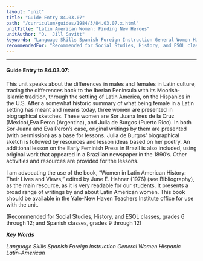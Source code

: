```yaml
---
layout: "unit"
title: "Guide Entry 84.03.07"
path: "/curriculum/guides/1984/3/84.03.07.x.html"
unitTitle: "Latin American Women: Finding New Heroes"
unitAuthor: "D.  Jill Savitt"
keywords: "Language Skills Spanish Foreign Instruction General Women Hispanic Latin-American"
recommendedFor: "Recommended for Social Studies, History, and ESOL classes, grades 6 through 12; and Spanish classes, grades 9 through 12"
---
```

<body>
<hr/>
 <h4>
  Guide Entry to 84.03.07:
 </h4>
 This unit speaks about the differences in males and females in Latin culture, tracing the differences back to the Iberian Peninsula with its Moorish-Islamic tradition, through the settling of Latin America, on the Hispanics in the U.S.  After a somewhat historic summary of what being female in a Latin setting has meant and means today, three women are presented in biographical sketches.  These women are Sor Juana Ines de la Cruz (Mexico),Eva Peron (Argentina), and Julia de Burgos (Puerto Rico).  In both Sor Juana and Eva Peron’s case, original writings by them are presented (with permission) as a base for lessons.  Julia de Burgos’ biographical sketch is followed by resources and lesson ideas based on her poetry.  An additional lesson on the Early Feminish Press in Brazil is also included, using original work that appeared in a Brazilian newspaper in the 1890’s.  Other activities and resources are provided for the lessons.
 <p>
  I am advocating the use of the book, “Women in Latin American History: Their Lives and Views,” edited by June E.  Hahner (1976) (see Bibliography), as the main resource, as it is very readable for our students.  It presents a broad range of writings by and about Latin American women.  This book should be available in the Yale-New Haven Teachers Institute office for use with the unit.
 </p>
 <p>
  (Recommended for Social Studies, History, and ESOL classes, grades 6 through 12; and Spanish classes, grades 9 through 12)
 </p>
<p>
  <b>
   <i>
    Key Words
   </i>
  </b>
  <br/>
 </p>
 <p>
  <i>
   Language Skills Spanish Foreign Instruction General Women Hispanic Latin-American
  </i>
 </p>

</body>